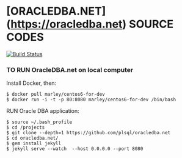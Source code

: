 # [ORACLEDBA.NET] (https://oracledba.net) SOURCE CODES

[![Build Status](https://travis-ci.org/plsql/oracledba.net.svg?branch=gh-pages)](https://travis-ci.org/plsql/oracledba.net)

### TO RUN OracleDBA.net on local computer

Install Docker, then:

    $ docker pull marley/centos6-for-dev
    $ docker run -i -t -p 80:8080 marley/centos6-for-dev /bin/bash

RUN Oracle DBA application:

    $ source ~/.bash_profile
    $ cd /projects
    $ git clone --depth=1 https://github.com/plsql/oracledba.net
    $ cd oracledba.net/
    $ gem install jekyll
    $ jekyll serve --watch  --host 0.0.0.0 --port 8080
